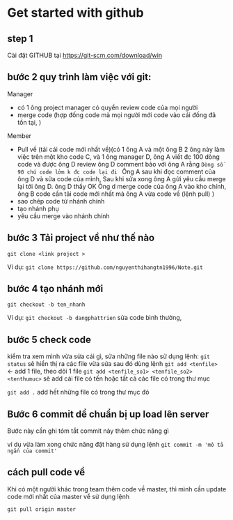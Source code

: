 # Get started with github

## step 1
Cài đặt GITHUB tại  https://git-scm.com/download/win
## bước 2 quy trình làm việc với git:

Manager
-  có 1 ông project manager có quyền review code  của mọi người
-  merge code (hợp đống code mà mọi người mới code vào cái đống đã tồn tại, )

Member
- Pull về (tải cái code mới nhất về)(có 1 ông A và một ông B 2 ông này làm việc trên một kho code C, và 1 ông manager D, ông A viết đc 100 dòng code
và được ông D review ông D comment bảo với ông A rằng ``Dòng số 90 chú code lởm k đc code lại đi ``
Ông A sau khi đọc comment của ông D và sửa code của mình, Sau khi sửa xong ông A gửi yêu cầu merge lại tới ông D. ông D thấy OK
Ông d merge code của ông A vào kho chính, ông B code cần tải code mới nhất mà ông A vừa code về (lệnh pull)
)
- sao chép code từ nhánh chính
- tạo nhánh phụ
- yêu cầu merge vào nhánh chính

## bước 3 Tải project về như thế nào
``git clone <link project >``

Ví dụ: ``git clone https://github.com/nguyenthihangtn1996/Note.git ``

## bước 4 tạo nhánh mới 
``git checkout -b ten_nhanh``

Ví dụ: ``git checkout -b dangphattrien``
sửa code bình thường, 


## bước 5 check code 

kiểm tra xem mình vừa sửa cái gì, sửa những file nào
sử dụng lệnh: ``git status`` sẽ hiển thị ra các file vừa sửa
sau đó dùng lệnh ``git add <tenfile> `` <- add 1 file, theo dõi 1 file
``git add <tenfile_so1> <tenfile_so2> <tenthumuc>`` sẽ add cái file có tến hoặc tất cả các file có trong thư mục

``git add .`` add hết những file có trong thư mục đó

## Bước 6 commit dể chuẩn bị up load lên server

Bước này cần ghi tóm tắt commit này thêm chức năng gì

ví dụ vừa làm xong chức năng đặt hàng 
sử dụng lệnh ``git commit -m 'mô tả ngắn của commit'``


## cách pull code về 

Khi có một người khác trong team thêm code về master, thì mình cần update code mới nhất của master về
sử dụng lệnh

``git pull origin master`` 


